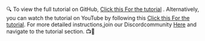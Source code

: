 🔍 To view the full tutorial on GitHub, [Click this For the tutorial](https://www.youtube.com/watch?v=7FsoL9MiV6s)
. Alternatively, you can watch the tutorial on YouTube by following this [Click this For the tutorial](https://www.youtube.com/watch?v=7FsoL9MiV6s).
For more detailed instructions,join our Discordcommunity [Here](https://discord.gg/QpN9UbrVcx)
and navigate to the tutorial section. 📺📘
